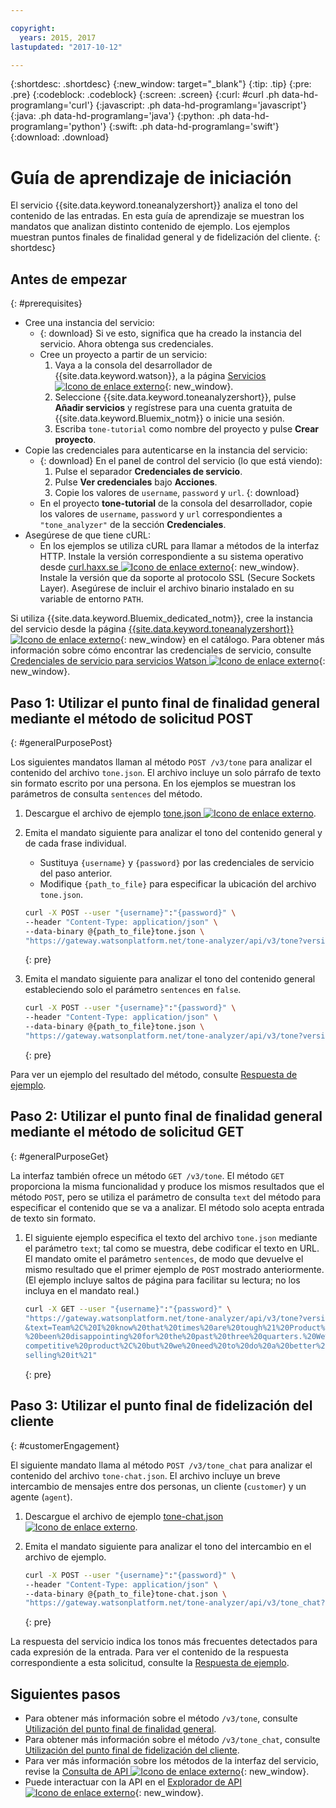 ```yaml
---

copyright:
  years: 2015, 2017
lastupdated: "2017-10-12"

---
```


{:shortdesc: .shortdesc}
{:new_window: target="_blank"}
{:tip: .tip}
{:pre: .pre}
{:codeblock: .codeblock}
{:screen: .screen}
{:curl: #curl .ph data-hd-programlang='curl'}
{:javascript: .ph data-hd-programlang='javascript'}
{:java: .ph data-hd-programlang='java'}
{:python: .ph data-hd-programlang='python'}
{:swift: .ph data-hd-programlang='swift'}
{:download: .download}

# Guía de aprendizaje de iniciación

El servicio {{site.data.keyword.toneanalyzershort}} analiza el tono del contenido de las entradas. En esta guía de aprendizaje se muestran los mandatos que analizan distinto contenido de ejemplo. Los ejemplos muestran puntos finales de finalidad general y de fidelización del cliente.
{: shortdesc}

## Antes de empezar
{: #prerequisites}

- Cree una instancia del servicio:
    - {: download} Si ve esto, significa que ha creado la instancia del servicio. Ahora obtenga sus credenciales.
    - Cree un proyecto a partir de un servicio:
        1.  Vaya a la consola del desarrollador de {{site.data.keyword.watson}}, a la página [Servicios ![Icono de enlace externo](../../icons/launch-glyph.svg "Icono de enlace externo")](https://console.{DomainName}/developer/watson/services){: new_window}.
        1.  Seleccione {{site.data.keyword.toneanalyzershort}}, pulse **Añadir servicios** y regístrese para una cuenta gratuita de {{site.data.keyword.Bluemix_notm}} o inicie una sesión.
        1.  Escriba `tone-tutorial` como nombre del proyecto y pulse **Crear proyecto**.
- Copie las credenciales para autenticarse en la instancia del servicio:
    - {: download} En el panel de control del servicio (lo que está viendo):
        1.  Pulse el separador **Credenciales de servicio**.
        1.  Pulse **Ver credenciales** bajo **Acciones**.
        1.  Copie los valores de `username`, `password` y `url`.
        {: download}
    - En el proyecto **tone-tutorial** de la consola del desarrollador, copie los valores de `username`,  `password` y `url` correspondientes a `"tone_analyzer"` de la sección **Credenciales**.
- Asegúrese de que tiene cURL:
    - En los ejemplos se utiliza cURL para llamar a métodos de la interfaz HTTP. Instale la versión correspondiente a su sistema operativo desde [curl.haxx.se ![Icono de enlace externo](../../icons/launch-glyph.svg "Icono de enlace externo")](https://curl.haxx.se/){: new_window}. Instale la versión que da soporte al protocolo SSL (Secure Sockets Layer). Asegúrese de incluir el archivo binario instalado en su variable de entorno `PATH`.

<!-- Remove this text after dedicated instances have the Developer Console: begin -->

Si utiliza {{site.data.keyword.Bluemix_dedicated_notm}}, cree la instancia del servicio desde la página [{{site.data.keyword.toneanalyzershort}} ![Icono de enlace externo](../../icons/launch-glyph.svg "Icono de enlace externo")](https://console.{DomainName}/catalog/services/tone-analyzer/){: new_window} en el catálogo. Para obtener más información sobre cómo encontrar las credenciales de servicio, consulte [Credenciales de servicio para servicios Watson ![Icono de enlace externo](../../icons/launch-glyph.svg "Icono de enlace externo")](/docs/services/watson/getting-started-credentials.html#getting-credentials-manually){: new_window}.

<!-- Remove this text after dedicated instances have the Developer Console: end -->

## Paso 1: Utilizar el punto final de finalidad general mediante el método de solicitud POST
{: #generalPurposePost}

Los siguientes mandatos llaman al método `POST /v3/tone` para analizar el contenido del archivo `tone.json`. El archivo incluye un solo párrafo de texto sin formato escrito por una persona. En los ejemplos se muestran los parámetros de consulta `sentences` del método.

1.  Descargue el archivo de ejemplo <a target="_blank" href="https://watson-developer-cloud.github.io/doc-tutorial-downloads/tone-analyzer/tone.json" download="tone.json">tone.json <img src="../../icons/launch-glyph.svg" alt="Icono de enlace externo" title="Icono de enlace externo" class="style-scope doc-content"></a>.
1.  Emita el mandato siguiente para analizar el tono del contenido general y de cada frase individual.
    -   Sustituya `{username}` y `{password}` por las credenciales de servicio del paso anterior.
    -   Modifique `{path_to_file}` para especificar la ubicación del archivo `tone.json`.

    ```bash
    curl -X POST --user "{username}":"{password}" \
    --header "Content-Type: application/json" \
    --data-binary @{path_to_file}tone.json \
    "https://gateway.watsonplatform.net/tone-analyzer/api/v3/tone?version=2017-09-21"
    ```
    {: pre}

1.  Emita el mandato siguiente para analizar el tono del contenido general estableciendo solo el parámetro `sentences` en `false`.

    ```bash
    curl -X POST --user "{username}":"{password}" \
    --header "Content-Type: application/json" \
    --data-binary @{path_to_file}tone.json \
    "https://gateway.watsonplatform.net/tone-analyzer/api/v3/tone?version=2017-09-21&sentences=false" \
    ```
    {: pre}

Para ver un ejemplo del resultado del método, consulte [Respuesta de ejemplo](/docs/services/tone-analyzer/using-tone.html#exampleResponse).

## Paso 2: Utilizar el punto final de finalidad general mediante el método de solicitud GET
{: #generalPurposeGet}

La interfaz también ofrece un método `GET /v3/tone`. El método `GET` proporciona la misma funcionalidad y produce los mismos resultados que el método `POST`, pero se utiliza el parámetro de consulta `text` del método para especificar el contenido que se va a analizar. El método solo acepta entrada de texto sin formato.

1.  El siguiente ejemplo especifica el texto del archivo `tone.json` mediante el parámetro `text`; tal como se muestra, debe codificar el texto en URL. El mandato omite el parámetro `sentences`, de modo que devuelve el mismo resultado que el primer ejemplo de `POST` mostrado anteriormente. (El ejemplo incluye saltos de página para facilitar su lectura; no los incluya en el mandato real.)

    ```bash
    curl -X GET --user "{username}":"{password}" \
    "https://gateway.watsonplatform.net/tone-analyzer/api/v3/tone?version=2017-09-21
    &text=Team%2C%20I%20know%20that%20times%20are%20tough%21%20Product%20sales%20have
    %20been%20disappointing%20for%20the%20past%20three%20quarters.%20We%20have%20a%20
    competitive%20product%2C%20but%20we%20need%20to%20do%20a%20better%20job%20of%20
    selling%20it%21"
    ```
    {: pre}

## Paso 3: Utilizar el punto final de fidelización del cliente
{: #customerEngagement}

El siguiente mandato llama al método `POST /v3/tone_chat` para analizar el contenido del archivo `tone-chat.json`. El archivo incluye un breve intercambio de mensajes entre dos personas, un cliente (<code>customer</code>) y un agente (<code>agent</code>).

1.  Descargue el archivo de ejemplo <a target="_blank" href="https://watson-developer-cloud.github.io/doc-tutorial-downloads/tone-analyzer/tone-chat.json" download="tone-chat.json">tone-chat.json <img src="../../icons/launch-glyph.svg" alt="Icono de enlace externo" title="Icono de enlace externo" class="style-scope doc-content"></a>.
1.  Emita el mandato siguiente para analizar el tono del intercambio en el archivo de ejemplo.

    ```bash
    curl -X POST --user "{username}":"{password}" \
    --header "Content-Type: application/json" \
    --data-binary @{path_to_file}tone-chat.json \
    "https://gateway.watsonplatform.net/tone-analyzer/api/v3/tone_chat?version=2017-09-21"
    ```
    {: pre}

La respuesta del servicio indica los tonos más frecuentes detectados para cada expresión de la entrada. Para ver el contenido de la respuesta correspondiente a esta solicitud, consulte la [Respuesta de ejemplo](/docs/services/tone-analyzer/using-tone-chat.html#exampleResponse).

## Siguientes pasos

-   Para obtener más información sobre el método `/v3/tone`, consulte [Utilización del punto final de finalidad general](/docs/services/tone-analyzer/using-tone.html).
-   Para obtener más información sobre el método `/v3/tone_chat`, consulte [Utilización del punto final de fidelización del cliente](/docs/services/tone-analyzer/using-tone-chat.html).
-   Para ver más información sobre los métodos de la interfaz del servicio, revise la [Consulta de API ![Icono de enlace externo](../../icons/launch-glyph.svg "Icono de enlace externo")](https://www.ibm.com/watson/developercloud/tone-analyzer/api/v3/){: new_window}.
-   Puede interactuar con la API en el [Explorador de API![Icono de enlace externo](../../icons/launch-glyph.svg "Icono de enlace externo")](https://watson-api-explorer.mybluemix.net/apis/tone-analyzer-v3){: new_window}.
